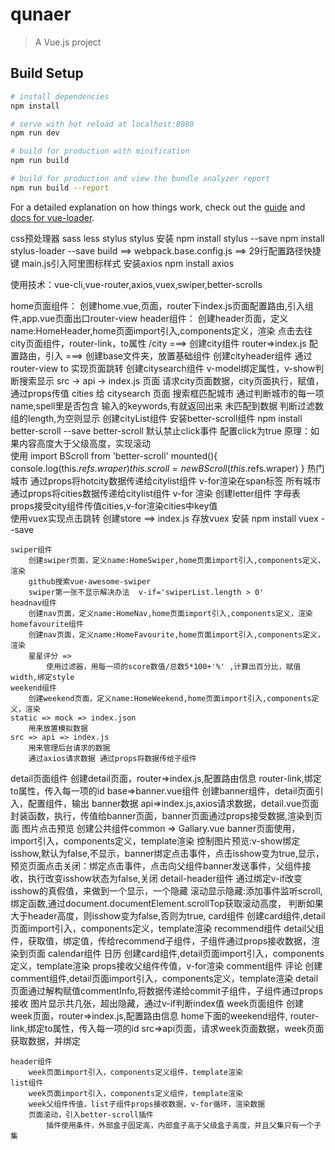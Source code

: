 # qunaer

> A Vue.js project

## Build Setup

``` bash
# install dependencies
npm install

# serve with hot reload at localhost:8080
npm run dev

# build for production with minification
npm run build

# build for production and view the bundle analyzer report
npm run build --report
```

For a detailed explanation on how things work, check out the [guide](http://vuejs-templates.github.io/webpack/) and [docs for vue-loader](http://vuejs.github.io/vue-loader).

css预处理器 sass less  stylus
stylus 安装
    npm install stylus --save   npm install stylus-loader --save
build ==> webpack.base.config.js ==>  29行配置路径快捷键
main.js引入阿里图标样式
安装axios  npm install axios


使用技术：vue-cli,vue-router,axios,vuex,swiper,better-scrolls


home页面组件：
    创建home.vue,页面，router下index.js页面配置路由,引入组件,app.vue页面出口router-view
    header组件：
        创建header页面，定义name:HomeHeader,home页面import引入,components定义，渲染
    点击去往city页面组件，router-link，to属性 /city ===>
        创建city组件
        router=>index.js 配置路由，引入
            ===>
                创建base文件夹，放置基础组件
                    创建cityheader组件
                        通过router-view to 实现页面跳转
                    创建citysearch组件
                        v-model绑定属性，v-show判断搜索显示
                        src -> api -> index.js 页面  请求city页面数据，city页面执行，赋值，通过props传值 cities 给 citysearch 页面
                        搜索框匹配城市  通过判断城市的每一项name,spell里是否包含 输入的keywords,有就返回出来
                        未匹配到数据 判断过滤数组的length,为空则显示
                    创建cityList组件
                        安装better-scroll组件  npm install better-scroll --save
                            better-scroll 默认禁止click事件 配置click为true
                            原理：如果内容高度大于父级高度，实现滚动    
                                        使用   import BScroll from 'better-scroll'
                                                mounted(){
                                                    console.log(this.$refs.wraper)
                                                    this.scroll = new BScroll(this.$refs.wraper)
                                                }
                        热门城市
                            通过props将hotcity数据传递给citylist组件 v-for渲染在span标签
                        所有城市
                            通过props将cities数据传递给citylist组件 v-for 渲染
                    创建letter组件 字母表
                        props接受city组件传值cities,v-for渲染cities中key值    
                        使用vuex实现点击跳转
                            创建store ==> index.js 存放vuex
                            安装 npm install vuex --save



    swiper组件
        创建swiper页面，定义name:HomeSwiper,home页面import引入,components定义，渲染
        github搜索vue-awesome-swiper
        swiper第一张不显示解决办法  v-if='swiperList.length > 0'
    headnav组件
        创建nav页面，定义name:HomeNav,home页面import引入,components定义，渲染
    homefavourite组件
        创建nav页面，定义name:HomeFavourite,home页面import引入,components定义，渲染
        星星评分 =>
            使用过滤器，用每一项的score数值/总数5*100+'%' ,计算出百分比，赋值width,绑定style
    weekend组件
        创建weekend页面，定义name:HomeWeekend,home页面import引入,components定义，渲染
    static => mock => index.json 
        用来放置模拟数据
    src => api => index.js
        用来管理后台请求的数据
        通过axios请求数据 通过props将数据传给子组件
detail页面组件
    创建detail页面，router=>index.js,配置路由信息
    router-link,绑定to属性，传入每一项的id
    base=>banner.vue组件
        创建banner组件，detail页面引入，配置组件，输出
            banner数据  api=>index.js,axios请求数据，detail.vue页面封装函数，执行，传值给banner页面，banner页面通过props接受数据,渲染到页面
            图片点击预览
                创建公共组件common => Gallary.vue
                banner页面使用，import引入，components定义，template渲染
                   控制图片预览:v-show绑定isshow,默认为false,不显示，banner绑定点击事件，点击isshow变为true,显示，
                                预览页面点击关闭：绑定点击事件，点击向父组件banner发送事件，父组件接收，执行改变isshow状态为false,关闭
                detail-header组件
                    通过绑定v-if改变isshow的真假值，来做到一个显示，一个隐藏
                    滚动显示隐藏:添加事件监听scroll,绑定函数,通过document.documentElement.scrollTop获取滚动高度，
                                判断如果大于header高度，则isshow变为false,否则为true,
                card组件
                    创建card组件,detail页面import引入，components定义，template渲染
                recommend组件
                    detail父组件，获取值，绑定值，传给recommend子组件，子组件通过props接收数据，渲染到页面
                calendar组件 日历
                    创建card组件,detail页面import引入，components定义，template渲染
                    props接收父组件传值，v-for渲染
                comment组件 评论
                    创建comment组件,detail页面import引入，components定义，template渲染
                    detail页面通过解构赋值commentInfo,将数据传递给commit子组件，子组件通过props接收
                    图片显示共几张，超出隐藏，通过v-if判断index值
week页面组件
    创建week页面，router=>index.js,配置路由信息
    home下面的weekend组件, router-link,绑定to属性，传入每一项的id
    src=>api页面，请求week页面数据，week页面获取数据，并绑定
    
    header组件
        week页面import引入，components定义组件，template渲染
    list组件
        week页面import引入，components定义组件，template渲染
        week父组件传值，list子组件props接收数据，v-for循环，渲染数据
        页面滚动，引入better-scroll插件
            插件使用条件，外部盒子固定高，内部盒子高于父级盒子高度，并且父集只有一个子集
        
